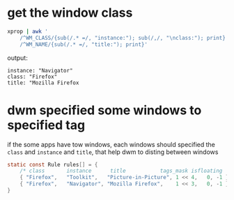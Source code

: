 # get the window class
```bash
xprop | awk '
	/^WM_CLASS/{sub(/.* =/, "instance:"); sub(/,/, "\nclass:"); print}
	/^WM_NAME/{sub(/.* =/, "title:"); print}'
```
output:
```
instance: "Navigator"
class: "Firefox"
title: "Mozilla Firefox
```

# dwm specified some windows to specified tag
 if the some apps have tow windows, each windows should specified the `class` and `instance` and `title`, that help dwm to disting between windows 
```c
static const Rule rules[] = {
    /* class       instance      title           tags_mask isfloating   monitor */
    { "Firefox",   "Toolkit",   "Picture-in-Picture", 1 << 4,   0, -1 },
    { "Firefox",   "Navigator", "Mozilla Firefox",    1 << 3,   0, -1 },
}
```
